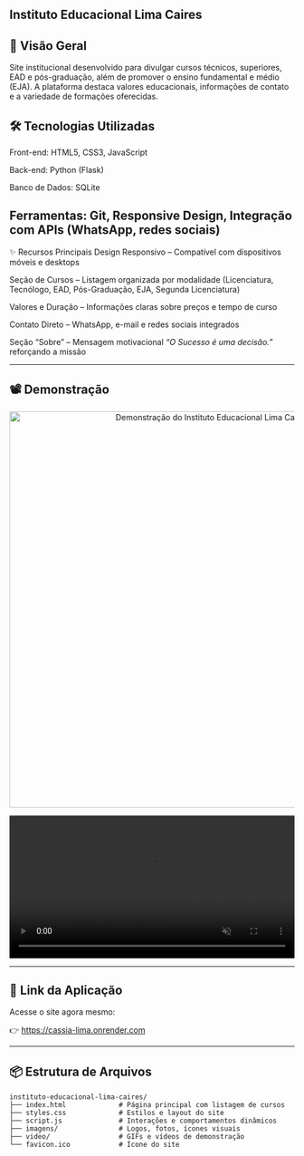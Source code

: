 Instituto Educacional Lima Caires
------------------------------

📌 Visão Geral
---------
Site institucional desenvolvido para divulgar cursos técnicos, superiores, EAD e pós-graduação, além de promover o ensino fundamental e médio (EJA). A plataforma destaca valores educacionais, informações de contato e a variedade de formações oferecidas.

🛠 Tecnologias Utilizadas
------
Front-end: HTML5, CSS3, JavaScript

Back-end: Python (Flask)

Banco de Dados: SQLite

Ferramentas: Git, Responsive Design, Integração com APIs (WhatsApp, redes sociais)
------
✨ Recursos Principais
Design Responsivo – Compatível com dispositivos móveis e desktops

Seção de Cursos – Listagem organizada por modalidade (Licenciatura, Tecnólogo, EAD, Pós-Graduação, EJA, Segunda Licenciatura)

Valores e Duração – Informações claras sobre preços e tempo de curso

Contato Direto – WhatsApp, e-mail e redes sociais integrados

Seção “Sobre” – Mensagem motivacional *“O Sucesso é uma decisão.”* reforçando a missão

---

## 📽 Demonstração
<p align="center">
  <img src="video/cassia-lima.gif" alt="Demonstração do Instituto Educacional Lima Caires" width="700"/>
</p>

<p align="center">
  <video src="video/cassia.gif" autoplay muted playsinline width="100%">
    Seu navegador não suporta a tag de vídeo HTML5.
  </video>
</p>

---

## 🔗 Link da Aplicação

Acesse o site agora mesmo:

👉 https://cassia-lima.onrender.com

---

📦 Estrutura de Arquivos
--------
```text
instituto-educacional-lima-caires/
├── index.html             # Página principal com listagem de cursos
├── styles.css             # Estilos e layout do site
├── script.js              # Interações e comportamentos dinâmicos
├── imagens/               # Logos, fotos, ícones visuais
├── video/                 # GIFs e vídeos de demonstração
└── favicon.ico            # Ícone do site
